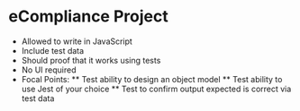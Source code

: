 # eCompliance Project

* Allowed to write in JavaScript
* Include test data
* Should proof that it works using tests
* No UI required
* Focal Points:
** Test ability to design an object model
** Test ability to use Jest of your choice
** Test to confirm output expected is correct via test data
